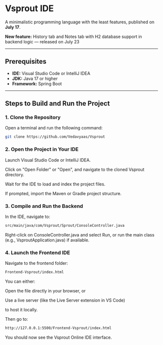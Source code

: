 # Vsprout IDE

A minimalistic programming language with the least features, published on **July 17**.

**New feature:** History tab and Notes tab with H2 database support in backend logic — released on July 23

---

## Prerequisites

- **IDE:** Visual Studio Code or IntelliJ IDEA  
- **JDK:** Java 17 or higher  
- **Framework:** Spring Boot  

---

## Steps to Build and Run the Project

### 1. Clone the Repository

Open a terminal and run the following command:

```bash
git clone https://github.com/Vedavyaas/Vsprout
```
### 2. Open the Project in Your IDE
Launch Visual Studio Code or IntelliJ IDEA.


Click on "Open Folder" or "Open", and navigate to the cloned Vsprout directory.


Wait for the IDE to load and index the project files.


If prompted, import the Maven or Gradle project structure.


### 3. Compile and Run the Backend
In the IDE, navigate to:
```bash
src/main/java/com/Vsprout/Sprout/ConsoleController.java
```
Right-click on ConsoleController.java and select Run,
or run the main class (e.g., VsproutApplication.java) if available.
### 4. Launch the Frontend IDE
Navigate to the frontend folder:

```bash
Frontend-Vsprout/index.html
```
You can either:


Open the file directly in your browser, or


Use a live server (like the Live Server extension in VS Code)


to host it locally.


Then go to:
```bash
http://127.0.0.1:5500/Frontend-Vsprout/index.html
```
You should now see the Vsprout Online IDE interface.
